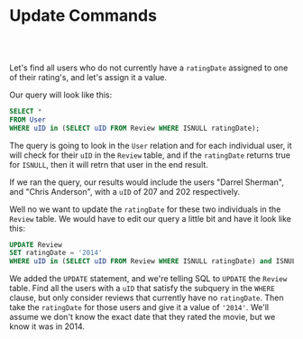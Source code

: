 # Update Commands

<br>
<br>

Let's find all users who do not currently have a `ratingDate` assigned to one of their rating's, and let's assign it a value.

Our query will look like this:

```sql
SELECT *
FROM User
WHERE uID in (SELECT uID FROM Review WHERE ISNULL ratingDate);
```

The query is going to look in the `User` relation and for each individual user, it will check for their `uID` in the `Review` table, and if the `ratingDate` returns true for `ISNULL`, then it will retrn that user in the end result.

If we ran the query, our results would include the users "Darrel Sherman", and "Chris Anderson", with a `uID` of 207 and 202 respectively.

Well no we want to update the `ratingDate` for these two individuals in the `Review` table. We would have to edit our query a little bit and have it look like this:

```sql
UPDATE Review
SET ratingDate = '2014'
WHERE uID in (SELECT uID FROM Review WHERE ISNULL ratingDate) and ISNULL ratingDate;
```

We added the `UPDATE` statement, and we're telling SQL to `UPDATE` the `Review` table. Find all the users with a `uID` that satisfy the subquery in the `WHERE` clause, but only consider reviews that currently have no `ratingDate`. Then take the `ratingDate` for those users and give it a value of `'2014'`. We'll assume we don't know the exact date that they rated the movie, but we know it was in 2014.
